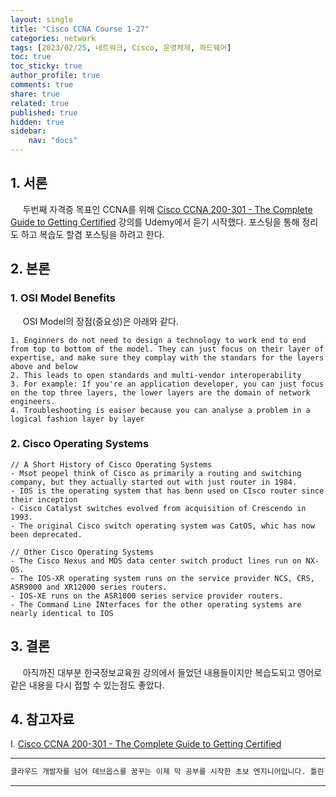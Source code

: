 ```yaml
---
layout: single
title: "Cisco CCNA Course 1-27"
categories: network
tags: [2023/02/25, 네트워크, Cisco, 운영체제, 하드웨어]
toc: true
toc_sticky: true
author_profile: true
comments: true
share: true
related: true
published: true
hidden: true
sidebar: 
    nav: "docs"
---
```


## 1. 서론  

&nbsp;&nbsp;&nbsp;&nbsp; 두번째 자격증 목표인 CCNA를 위해 [Cisco CCNA 200-301 - The Complete Guide to Getting Certified](https://www.udemy.com/course/ccna-complete/) 강의를 Udemy에서 듣기 시작했다. 포스팅을 통해 정리도 하고 복습도 할겸 포스팅을 하려고 한다.

## 2. 본론  

### 1. OSI Model Benefits

&nbsp;&nbsp;&nbsp;&nbsp; OSI Model의 장점(중요성)은 아래와 같다.

```
1. Enginners do not need to design a technology to work end to end from top to bottom of the model. They can just focus on their layer of expertise, and make sure they complay with the standars for the layers above and below
2. This leads to open standards and multi-vendor interoperability
3. For example: If you're an application developer, you can just focus on the top three layers, the lower layers are the domain of network engineers.
4. Troubleshooting is eaiser because you can analyse a problem in a logical fashion layer by layer
```

### 2. Cisco Operating Systems

```
// A Short History of Cisco Operating Systems
- Msot peopel think of Cisco as primarily a routing and switching company, but they actually started out with just router in 1984.
- IOS is the operating system that has benn used on CIsco router since their inception
- Cisco Catalyst switches evolved from acquisition of Crescendo in 1993.
- The original Cisco switch operating system was CatOS, whic has now been deprecated.
```

```
// Other Cisco Operating Systems
- The Cisco Nexus and MDS data center switch product lines run on NX-OS.
- The IOS-XR operating system runs on the service provider NCS, CRS, ASR9000 and XR12000 series routers.
- IOS-XE runs on the ASR1000 series service provider routers.
- The Command Line INterfaces for the other operating systems are nearly identical to IOS
```

## 3. 결론  

&nbsp;&nbsp;&nbsp;&nbsp; 아직까진 대부분 한국정보교육원 강의에서 들었던 내용들이지만 복습도되고 영어로 같은 내용을 다시 접할 수 있는점도 좋았다.

## 4. 참고자료  

Ⅰ. [Cisco CCNA 200-301 - The Complete Guide to Getting Certified](https://www.udemy.com/course/ccna-complete/)

---

```bash
클라우드 개발자를 넘어 데브옵스를 꿈꾸는 이제 막 공부를 시작한 초보 엔지니어입니다. 틀린 점이 있으면 친절하게 댓글 부탁드립니다. :)
```

---
